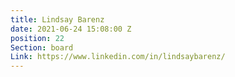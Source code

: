 ```yaml
---
title: Lindsay Barenz
date: 2021-06-24 15:08:00 Z
position: 22
Section: board
Link: https://www.linkedin.com/in/lindsaybarenz/
---
```


